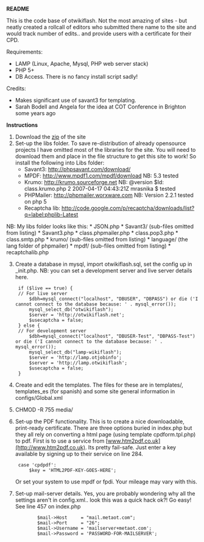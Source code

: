 **README**

This is the code base of otwikiflash. Not the most amazing of sites - but neatly created a rollcall of editors who submitted there name to the site and would track number of edits.. and provide users with a certificate for their CPD.

Requirements:
* LAMP (Linux, Apache, Mysql, PHP web server stack)
* PHP 5+
* DB Access. There is no fancy install script sadly!

Credits: 
* Makes significant use of savant3 for templating. 
* Sarah Bodell and Angela for the idea at COT Conference in Brighton some years ago

**Instructions**

1.  Download the [zip](archive/master.zip) of the site
2.  Set-up the libs folder. To save re-distribution of already opensource projects I have omitted most of the libraries for the site. You will need to download them and place in the file structure to get this site to work! So install the following into Libs folder:
    * Savant3: http://phpsavant.com/download/
    * MPDF: http://www.mpdf1.com/mpdf/download NB: 5.3 tested
    * Krumo: http://krumo.sourceforge.net NB: @version $Id: class.krumo.php 2 2007-04-17 04:43:21Z mrasnika $ tested
    * PHPMailer: http://phpmailer.worxware.com NB: Version 2.2.1 tested on php 5
    * Recaptcha lib: http://code.google.com/p/recaptcha/downloads/list?q=label:phplib-Latest

 NB: My libs folder looks like this:
    * JSON.php
    * Savant3/ (sub-files omitted from listing)
    * Savant3.php
    * class.phpmailer.php
    * class.pop3.php
    * class.smtp.php
    * krumo/ (sub-files omitted from listing)
    * language/ (the lang folder of phpmailer)
    * mpdf/ (sub-files omitted from listing)
    * recaptchalib.php

3. Create a database in mysql, import otwikiflash.sql, set the config up in _init.php. NB: you can set a development server and live server details here.

        if ($live == true) {
        // For live server 
            $dbh=mysql_connect("localhost", "DBUSER", "DBPASS") or die ('I cannot connect to the database because: ' . mysql_error());
            mysql_select_db("otwikiflash");
            $server = 'http://otwikiflash.net';
            $usecaptcha = false;
        } else {
        // For development server
            $dbh=mysql_connect("localhost", "DBUSER-Test", "DBPASS-Test") or die ('I cannot connect to the database because: ' . mysql_error());
            mysql_select_db("lamp-wikiflash");
            $server = 'http://lamp.otjobinfo';
            $server = 'http://lamp.otwikiflash';
            $usecaptcha = false;
        }
4. Create and edit the templates. The files for these are in templates/, templates_es (for spanish) and some site general information in configs/Global.xml
5. CHMOD -R 755 media/
6. Set-up the PDF functionality. This is to create a nice downloadable, print-ready certificate. There are three options buried in index.php but they all rely on converting a html page (using template cpdform.tpl.php) to pdf. First is to use a service from [www.htm2pdf.co.uk](http://www.htm2pdf.co.uk). Its pretty fail-safe. Just enter a key available by signing up to their service on line 284.

        case 'cpdpdf':
            $key = 'HTML2PDF-KEY-GOES-HERE';

    Or set your system to use mpdf or fpdi. Your mileage may vary with this. 
6.  Set-up mail-server details. Yes, you are probably wondering why all the settings aren't in config.xml.. look this was a quick hack ok?! Go easy! See line 457 on index.php
    
   				$mail->Host     = "mail.metaot.com";
				$mail->Port 	= "26";
				$mail->Username = 'mailserver+metaot.com';
				$mail->Password = 'PASSWORD-FOR-MAILSERVER';

